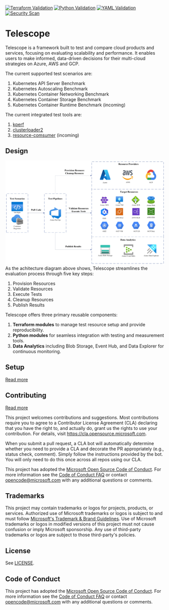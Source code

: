 [![Terraform Validation](https://github.com/Azure/telescope/actions/workflows/terraform-validation.yml/badge.svg)](https://github.com/Azure/telescope/actions/workflows/terraform-validation.yml) [![Python Validation](https://github.com/Azure/telescope/actions/workflows/python-validation.yml/badge.svg)](https://github.com/Azure/telescope/actions/workflows/python-validation.yml) [![YAML Validation](https://github.com/Azure/telescope/actions/workflows/yaml-validation.yml/badge.svg)](https://github.com/Azure/telescope/actions/workflows/yaml-validation.yml) [![Security Scan](https://github.com/Azure/telescope/actions/workflows/security-scan.yml/badge.svg)](https://github.com/Azure/telescope/actions/workflows/security-scan.yml)

# Telescope

Telescope is a framework built to test and compare cloud products and services, focusing on evaluating scalability and performance. It enables users to make informed, data-driven decisions for their multi-cloud strategies on Azure, AWS and GCP.

The current supported test scenarios are:
1. Kubernetes API Server Benchmark
2. Kubernetes Autoscaling Benchmark
3. Kubernetes Container Networking Benchmark
4. Kubernetes Container Storage Benchmark
5. Kubernetes Container Runtime Benchmark (incoming)

The current integrated test tools are:
1. [kperf](https://github.com/Azure/kperf/pkgs/container/kperf)
2. [clusterloader2](https://github.com/kubernetes/perf-tests/blob/master/clusterloader2/)
3. [resource-comsumer](https://github.com/kubernetes/kubernetes/blob/master/test/images/resource-consumer/README.md) (incoming)

## Design
![design](./docs/imgs/design.jpeg)
As the achitecture diagram above shows, Telescope streamlines the evaluation process through five key steps:

1. Provision Resources
2. Validate Resources
3. Execute Tests
4. Cleanup Resources
5. Publish Results

Telescope offers three primary reusable components:

1. **Terraform modules** to manage test resource setup and provide reproducibility.
2. **Python modules** for seamless integration with testing and measurement tools.
3. **Data Analytics** including Blob Storage, Event Hub, and Data Explorer for continuous monitoring.

## Setup
[Read more](modules/terraform/setup/README.md)

## Contributing

[Read more](docs/contributing/readme.md)
<!-- markdown-link-check-disable -->
This project welcomes contributions and suggestions.  Most contributions require you to agree to a
Contributor License Agreement (CLA) declaring that you have the right to, and actually do, grant us
the rights to use your contribution. For details, visit <https://cla.opensource.microsoft.com>.

When you submit a pull request, a CLA bot will automatically determine whether you need to provide
a CLA and decorate the PR appropriately (e.g., status check, comment). Simply follow the instructions
provided by the bot. You will only need to do this once across all repos using our CLA.

This project has adopted the [Microsoft Open Source Code of Conduct](https://opensource.microsoft.com/codeofconduct/).
For more information see the [Code of Conduct FAQ](https://opensource.microsoft.com/codeofconduct/faq/) or
contact [opencode@microsoft.com](mailto:opencode@microsoft.com) with any additional questions or comments.

## Trademarks

This project may contain trademarks or logos for projects, products, or services. Authorized use of Microsoft
trademarks or logos is subject to and must follow [Microsoft's Trademark & Brand Guidelines](https://www.microsoft.com/legal/intellectualproperty/trademarks/usage/general).
Use of Microsoft trademarks or logos in modified versions of this project must not cause confusion or imply Microsoft sponsorship.
Any use of third-party trademarks or logos are subject to those third-party's policies.

## License

See [LICENSE](LICENSE).

## Code of Conduct

This project has adopted the [Microsoft Open Source Code of Conduct](https://opensource.microsoft.com/codeofconduct/). For more information see the [Code of Conduct FAQ](https://opensource.microsoft.com/codeofconduct/faq/) or contact [opencode@microsoft.com](mailto:opencode@microsoft.com) with any additional questions or comments.